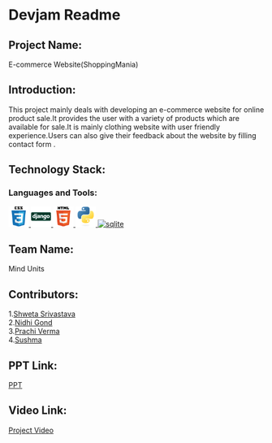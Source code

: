 
# Devjam Readme



## Project Name:
 E-commerce Website(ShoppingMania)


## Introduction:
This project mainly deals with developing an e-commerce website for online product sale.It provides the user with a variety of products which are available for sale.It is mainly clothing website with user friendly experience.Users can also give their feedback about the website by filling contact form
.




## Technology Stack:



<h3 align="left">Languages and Tools:</h3>
<p align="left"> <a href="https://www.w3schools.com/css/" target="_blank"> <img src="https://raw.githubusercontent.com/devicons/devicon/master/icons/css3/css3-original-wordmark.svg" alt="css3" width="40" height="40"/> </a> <a href="https://www.djangoproject.com/" target="_blank"> <img src="https://raw.githubusercontent.com/devicons/devicon/master/icons/django/django-original.svg" alt="django" width="40" height="40"/> </a> <a href="https://www.w3.org/html/" target="_blank"> <img src="https://raw.githubusercontent.com/devicons/devicon/master/icons/html5/html5-original-wordmark.svg" alt="html5" width="40" height="40"/> </a> <a href="https://www.python.org" target="_blank"> <img src="https://raw.githubusercontent.com/devicons/devicon/master/icons/python/python-original.svg" alt="python" width="40" height="40"/> </a> <a href="https://www.sqlite.org/" target="_blank"> <img src="https://www.vectorlogo.zone/logos/sqlite/sqlite-icon.svg" alt="sqlite" width="40" height="40"/> </a> </p>


## Team Name:
 Mind Units
## Contributors:

1.[Shweta Srivastava](https://github.com/Shweta2254)\
2.[Nidhi Gond](https://github.com/Nidhi174)\
3.[Prachi Verma]( https://github.com/Prachi-121)\
4.[Sushma]( https://github.com/Sushma-rajbrawer)

## PPT Link:
[PPT](https://mnnitedu-my.sharepoint.com/:p:/g/personal/shweta_20205159_mnnit_ac_in/ET3WcgIH9XpMgwq4Rex5POIBnFxIXhRv6t-YEe70MM2O4w?e=91IYOi)
## Video Link:
[Project Video](https://drive.google.com/file/d/1Uef6LTl5HMPndFg68ZNzG3Rhp6FdpJ6f/view?usp=drivesdk)
